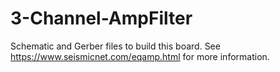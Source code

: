 # 3-Channel-AmpFilter
Schematic and Gerber files to build this board. See https://www.seismicnet.com/eqamp.html for more information.
